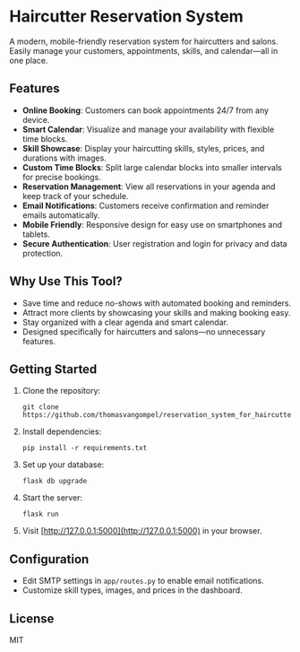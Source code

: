 # Haircutter Reservation System

A modern, mobile-friendly reservation system for haircutters and salons. Easily manage your customers, appointments, skills, and calendar—all in one place.

## Features

- **Online Booking**: Customers can book appointments 24/7 from any device.
- **Smart Calendar**: Visualize and manage your availability with flexible time blocks.
- **Skill Showcase**: Display your haircutting skills, styles, prices, and durations with images.
- **Custom Time Blocks**: Split large calendar blocks into smaller intervals for precise bookings.
- **Reservation Management**: View all reservations in your agenda and keep track of your schedule.
- **Email Notifications**: Customers receive confirmation and reminder emails automatically.
- **Mobile Friendly**: Responsive design for easy use on smartphones and tablets.
- **Secure Authentication**: User registration and login for privacy and data protection.

## Why Use This Tool?

- Save time and reduce no-shows with automated booking and reminders.
- Attract more clients by showcasing your skills and making booking easy.
- Stay organized with a clear agenda and smart calendar.
- Designed specifically for haircutters and salons—no unnecessary features.

## Getting Started

1. Clone the repository:
   ```
   git clone https://github.com/thomasvangompel/reservation_system_for_haircutters.git
   ```
2. Install dependencies:
   ```
   pip install -r requirements.txt
   ```
3. Set up your database:
   ```
   flask db upgrade
   ```
4. Start the server:
   ```
   flask run
   ```
5. Visit [http://127.0.0.1:5000](http://127.0.0.1:5000) in your browser.

## Configuration
- Edit SMTP settings in `app/routes.py` to enable email notifications.
- Customize skill types, images, and prices in the dashboard.

## License
MIT
